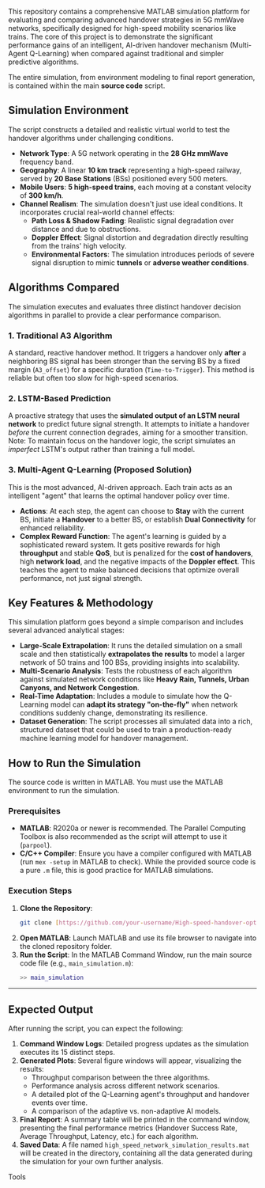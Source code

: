 This repository contains a comprehensive MATLAB simulation platform for evaluating and comparing advanced handover strategies in 5G mmWave networks, specifically designed for high-speed mobility scenarios like trains. The core of this project is to demonstrate the significant performance gains of an intelligent, AI-driven handover mechanism (Multi-Agent Q-Learning) when compared against traditional and simpler predictive algorithms.

The entire simulation, from environment modeling to final report generation, is contained within the main **source code** script.

## Simulation Environment

The script constructs a detailed and realistic virtual world to test the handover algorithms under challenging conditions.

* **Network Type**: A 5G network operating in the **28 GHz mmWave** frequency band.
* **Geography**: A linear **10 km track** representing a high-speed railway, served by **20 Base Stations** (BSs) positioned every 500 meters.
* **Mobile Users**: **5 high-speed trains**, each moving at a constant velocity of **300 km/h**.
* **Channel Realism**: The simulation doesn't just use ideal conditions. It incorporates crucial real-world channel effects:
    * **Path Loss & Shadow Fading**: Realistic signal degradation over distance and due to obstructions.
    * **Doppler Effect**: Signal distortion and degradation directly resulting from the trains' high velocity.
    * **Environmental Factors**: The simulation introduces periods of severe signal disruption to mimic **tunnels** or **adverse weather conditions**.

## Algorithms Compared

The simulation executes and evaluates three distinct handover decision algorithms in parallel to provide a clear performance comparison.

### 1. Traditional A3 Algorithm
A standard, reactive handover method. It triggers a handover only **after** a neighboring BS signal has been stronger than the serving BS by a fixed margin (`A3_offset`) for a specific duration (`Time-to-Trigger`). This method is reliable but often too slow for high-speed scenarios.

### 2. LSTM-Based Prediction
A proactive strategy that uses the **simulated output of an LSTM neural network** to predict future signal strength. It attempts to initiate a handover *before* the current connection degrades, aiming for a smoother transition. Note: To maintain focus on the handover logic, the script simulates an *imperfect* LSTM's output rather than training a full model.

### 3. Multi-Agent Q-Learning (Proposed Solution)
This is the most advanced, AI-driven approach. Each train acts as an intelligent "agent" that learns the optimal handover policy over time.

* **Actions**: At each step, the agent can choose to **Stay** with the current BS, initiate a **Handover** to a better BS, or establish **Dual Connectivity** for enhanced reliability.
* **Complex Reward Function**: The agent's learning is guided by a sophisticated reward system. It gets positive rewards for high **throughput** and stable **QoS**, but is penalized for the **cost of handovers**, high **network load**, and the negative impacts of the **Doppler effect**. This teaches the agent to make balanced decisions that optimize overall performance, not just signal strength.

## Key Features & Methodology

This simulation platform goes beyond a simple comparison and includes several advanced analytical stages:

* **Large-Scale Extrapolation**: It runs the detailed simulation on a small scale and then statistically **extrapolates the results** to model a larger network of 50 trains and 100 BSs, providing insights into scalability.
* **Multi-Scenario Analysis**: Tests the robustness of each algorithm against simulated network conditions like **Heavy Rain, Tunnels, Urban Canyons, and Network Congestion**.
* **Real-Time Adaptation**: Includes a module to simulate how the Q-Learning model can **adapt its strategy "on-the-fly"** when network conditions suddenly change, demonstrating its resilience.
* **Dataset Generation**: The script processes all simulated data into a rich, structured dataset that could be used to train a production-ready machine learning model for handover management.

## How to Run the Simulation

The source code is written in MATLAB. You must use the MATLAB environment to run the simulation.

### Prerequisites
* **MATLAB**: R2020a or newer is recommended. The Parallel Computing Toolbox is also recommended as the script will attempt to use it (`parpool`).
* **C/C++ Compiler**: Ensure you have a compiler configured with MATLAB (run `mex -setup` in MATLAB to check). While the provided source code is a pure `.m` file, this is good practice for MATLAB simulations.

### Execution Steps
1.  **Clone the Repository**:
    ```bash
    git clone [https://github.com/your-username/High-speed-handover-optimization-in-5G-using-Hybrid-LSTM-and-Q-Learning-Framework.git](https://github.com/your-username/High-speed-handover-optimization-in-5G-using-Hybrid-LSTM-and-Q-Learning-Framework.git)
    ```
2.  **Open MATLAB**: Launch MATLAB and use its file browser to navigate into the cloned repository folder.
3.  **Run the Script**: In the MATLAB Command Window, run the main source code file (e.g., `main_simulation.m`):
    ```matlab
    >> main_simulation
    ```

---

## Expected Output

After running the script, you can expect the following:

1.  **Command Window Logs**: Detailed progress updates as the simulation executes its 15 distinct steps.
2.  **Generated Plots**: Several figure windows will appear, visualizing the results:
    * Throughput comparison between the three algorithms.
    * Performance analysis across different network scenarios.
    * A detailed plot of the Q-Learning agent's throughput and handover events over time.
    * A comparison of the adaptive vs. non-adaptive AI models.
3.  **Final Report**: A summary table will be printed in the command window, presenting the final performance metrics (Handover Success Rate, Average Throughput, Latency, etc.) for each algorithm.
4.  **Saved Data**: A file named `high_speed_network_simulation_results.mat` will be created in the directory, containing all the data generated during the simulation for your own further analysis.











Tools

